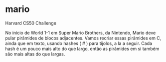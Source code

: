 # mario
Harvard CS50 Challenge

No início de World 1-1 em Super Mario Brothers, da Nintendo, Mario deve pular pirâmides de blocos adjacentes. Vamos recriar essas pirâmides em C, ainda que em texto, usando hashes ( # ) para tijolos, a la a seguir. Cada hash é um pouco mais alto do que largo, então as pirâmides em si também são mais altas do que largas.
